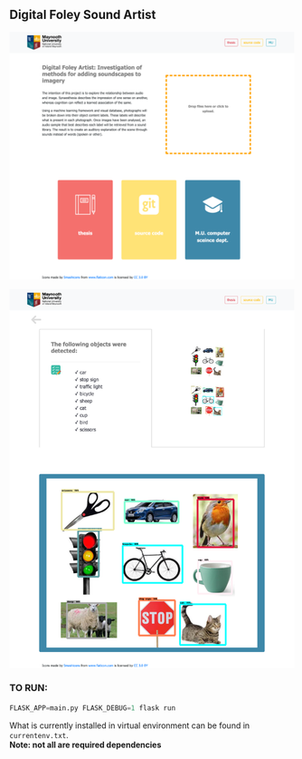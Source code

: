 ## Digital Foley Sound Artist

![Homepage of application](docs/images/upload.png)

![Result of application](docs/images/results.png)


### TO RUN: 

```python
FLASK_APP=main.py FLASK_DEBUG=1 flask run
```

What is currently installed in virtual environment can be found in `currentenv.txt`.  
**Note: not all are required dependencies**